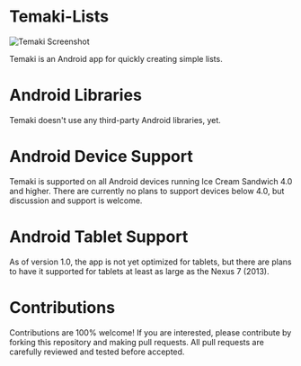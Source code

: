 Temaki-Lists
============

![Temaki Screenshot](http://jeffreymartin.ca/temaki/device-drawer.png)

Temaki is an Android app for quickly creating simple lists.

Android Libraries
==============

Temaki doesn't use any third-party Android libraries, yet.

Android Device Support
===================

Temaki is supported on all Android devices running Ice Cream Sandwich 4.0 and higher. There are currently no plans to support devices below 4.0, but discussion and support is welcome.

Android Tablet Support
===================

As of version 1.0, the app is not yet optimized for tablets, but there are plans to have it supported for tablets at least as large as the Nexus 7 (2013).

Contributions
===========

Contributions are 100% welcome! If you are interested, please contribute by forking this repository and making pull requests. All pull requests are carefully reviewed and tested before accepted.

 
